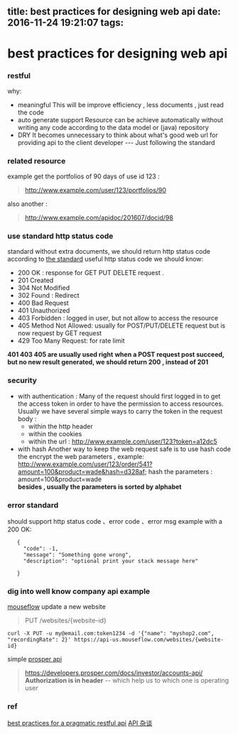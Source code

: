 title: best practices for designing  web api
date: 2016-11-24 19:21:07
tags:
---
# best practices for designing web api

### restful
why:
 - meaningful
This will be improve efficiency , less documents , just read the code 
 - auto generate support
Resource can be achieve automatically without writing any code  according to the data model or (java) repository 
 - DRY 
It becomes unnecessary to think about what's good web url for providing api to the client developer --- Just following the standard

### related resource
example get the portfolios of 90 days of use id 123 :
>  http://www.example.com/user/123/portfolios/90 

also another :
>  http://www.example.com/apidoc/201607/docid/98

### use standard http status code
standard without extra documents, we should return http status code according to [the standard](https://en.wikipedia.org/wiki/List_of_HTTP_status_codes)
useful http status code we should know: 
 - 200 OK :  response for GET PUT DELETE request . 
 - 201 Created
 - 304 Not Modified
 - 302 Found : Redirect
 - 400 Bad Request
 - 401 Unauthorized
 - 403 Forbidden : logged in user, but not allow to access the resource
 - 405 Method Not Allowed: usually for POST/PUT/DELETE request but is now request by GET request
 - 429 Too Many Request: for rate limit

**401 403 405 are usually used right**
**when a POST request  post succeed, but no new result generated, we should return 200 , instead of 201**

### security
 - with authentication :
 Many of the request should first logged in to get the access token in order to have the  permission to access resources. Usually  we have several simple ways to carry the token in the request body :
   - within the http header
   - within the cookies 
   - within the url : http://www.example.com/user/123?token=a12dc5
 - with hash
Another way to keep the web request safe is to use hash code the encrypt the web parameters , example:  http://www.example.com/user/123/order/541?amount=100&product=wade&hash=d328af;
hash the parameters : amount=100&product=wade  
**besides , usually the parameters is sorted by alphabet**
 

### error standard
 should support http status code 、error code 、error msg
 example with a 200 OK:
 

```
   {
     "code": -1,
     "message": "Something gone wrong",
     "description": "optional print your stack message here"

   }
```
### dig into well know company api example
[mouseflow](https://api-docs.mouseflow.com/?shell#update-website-details) 
update a new website 

> PUT /websites/{website-id}

```
curl -X PUT -u my@email.com:token1234 -d '{"name": "myshop2.com", "recordingRate": 2}' https://api-us.mouseflow.com/websites/{website-id}
```
simple [prosper api](https://developers.prosper.com/docs/investor/accounts-api/)

> https://developers.prosper.com/docs/investor/accounts-api/
**Authorization is in header** -- which help us to  which one is operating user

### ref
[best practices for a pragmatic restful api](http://www.vinaysahni.com/best-practices-for-a-pragmatic-restful-api)
[API 杂谈](http://36kr.com/p/5049025.html)

